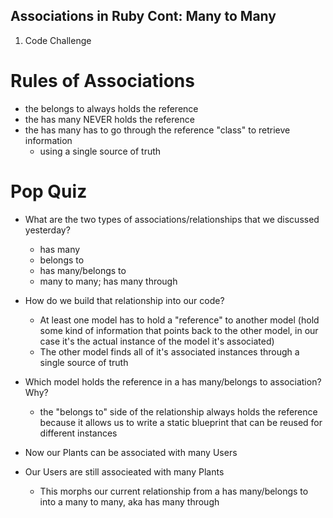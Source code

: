 ## Associations in Ruby Cont: Many to Many

1. Code Challenge



# Rules of Associations

- the belongs to always holds the reference
- the has many NEVER holds the reference
- the has many has to go through the reference "class" to retrieve information 
    - using a single source of truth

# Pop Quiz

- What are the two types of associations/relationships that we discussed yesterday? 
    - has many
    - belongs to
    - has many/belongs to
    - many to many; has many through

- How do we build that relationship into our code? 
    - At least one model has to hold a "reference" to another model (hold some kind of information that points back to the other model, in our case it's the actual instance of the model it's associated)
    - The other model finds all of it's associated instances through a single source of truth 


- Which model holds the reference in a has many/belongs to association? Why?
    - the "belongs to" side of the relationship always holds the reference because it allows us to write a static blueprint that can be reused for different instances


- Now our Plants can be associated with many Users
- Our Users are still associeated with many Plants
    - This morphs our current relationship from a has many/belongs to into a many to many, aka has many through

